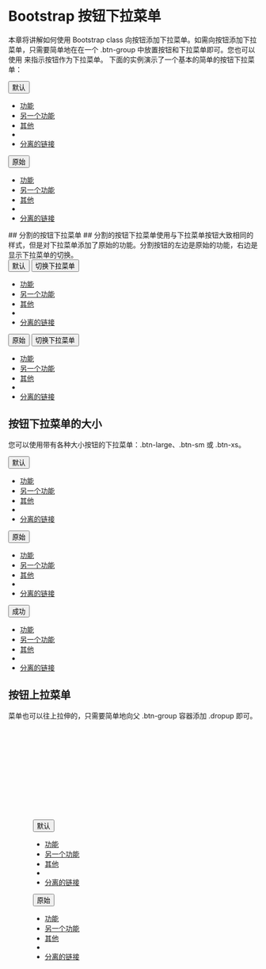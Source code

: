 # Bootstrap 按钮下拉菜单 #
本章将讲解如何使用 Bootstrap class 向按钮添加下拉菜单。如需向按钮添加下拉菜单，只需要简单地在在一个 .btn-group 中放置按钮和下拉菜单即可。您也可以使用 <span class="caret"></span> 来指示按钮作为下拉菜单。
下面的实例演示了一个基本的简单的按钮下拉菜单：
<div class="btn-group">
    <button type="button" class="btn btn-default dropdown-toggle" data-toggle="dropdown">默认
        <span class="caret"></span>
    </button>
    <ul class="dropdown-menu" role="menu">
        <li>
            <a href="#">功能</a>
        </li>
        <li>
            <a href="#">另一个功能</a>
        </li>
        <li>
            <a href="#">其他</a>
        </li>
        <li class="divider"></li>
        <li>
            <a href="#">分离的链接</a>
        </li>
    </ul>
</div>
<div class="btn-group">
    <button type="button" class="btn btn-primary dropdown-toggle" data-toggle="dropdown">原始
        <span class="caret"></span>
    </button>
    <ul class="dropdown-menu" role="menu">
        <li>
            <a href="#">功能</a>
        </li>
        <li>
            <a href="#">另一个功能</a>
        </li>
        <li>
            <a href="#">其他</a>
        </li>
        <li class="divider"></li>
        <li>
            <a href="#">分离的链接</a>
        </li>
    </ul>
</div>
## 分割的按钮下拉菜单 ##
分割的按钮下拉菜单使用与下拉菜单按钮大致相同的样式，但是对下拉菜单添加了原始的功能。分割按钮的左边是原始的功能，右边是显示下拉菜单的切换。
<div class="btn-group">
    <button type="button" class="btn btn-default">默认</button>
    <button type="button" class="btn btn-default dropdown-toggle" 
        data-toggle="dropdown">
        <span class="caret"></span>
        <span class="sr-only">切换下拉菜单</span>
    </button>
    <ul class="dropdown-menu" role="menu">
        <li><a href="#">功能</a></li>
        <li><a href="#">另一个功能</a></li>
        <li><a href="#">其他</a></li>
        <li class="divider"></li>
        <li><a href="#">分离的链接</a></li>
    </ul>
</div>
<div class="btn-group">
    <button type="button" class="btn btn-primary">原始</button>
    <button type="button" class="btn btn-primary dropdown-toggle" data-toggle="dropdown">
        <span class="caret"></span>
        <span class="sr-only">切换下拉菜单</span>
    </button>
    <ul class="dropdown-menu" role="menu">
        <li><a href="#">功能</a></li>
        <li><a href="#">另一个功能</a></li>
        <li><a href="#">其他</a></li>
        <li class="divider"></li>
        <li><a href="#">分离的链接</a></li>
    </ul>
</div>

## 按钮下拉菜单的大小 ##
您可以使用带有各种大小按钮的下拉菜单：.btn-large、.btn-sm 或 .btn-xs。

<div class="btn-group">
    <button type="button" class="btn btn-default dropdown-toggle btn-lg" data-toggle="dropdown">默认
        <span class="caret"></span>
    </button>
    <ul class="dropdown-menu" role="menu">
        <li>
            <a href="#">功能</a>
        </li>
        <li>
            <a href="#">另一个功能</a>
        </li>
        <li>
            <a href="#">其他</a>
        </li>
        <li class="divider"></li>
        <li>
            <a href="#">分离的链接</a>
        </li>
    </ul>
</div>
<div class="btn-group">
    <button type="button" class="btn btn-primary dropdown-toggle btn-sm" data-toggle="dropdown">原始
        <span class="caret"></span>
    </button>
    <ul class="dropdown-menu" role="menu">
        <li>
            <a href="#">功能</a>
        </li>
        <li>
            <a href="#">另一个功能</a>
        </li>
        <li>
            <a href="#">其他</a>
        </li>
        <li class="divider"></li>
        <li>
            <a href="#">分离的链接</a>
        </li>
    </ul>
</div>
<div class="btn-group">
    <button type="button" class="btn btn-success dropdown-toggle btn-xs" data-toggle="dropdown">成功
        <span class="caret"></span></button>
    <ul class="dropdown-menu" role="menu">
        <li>
            <a href="#">功能</a>
        </li>
        <li>
            <a href="#">另一个功能</a>
        </li>
        <li>
            <a href="#">其他</a>
        </li>
        <li class="divider"></li>
        <li>
            <a href="#">分离的链接</a>
        </li>
    </ul>
</div>

## 按钮上拉菜单 ##
菜单也可以往上拉伸的，只需要简单地向父 .btn-group 容器添加 .dropup 即可。
<div class="row" style="margin-left:50px; margin-top:200px">
    <div class="btn-group dropup">
        <button type="button" class="btn btn-default dropdown-toggle" data-toggle="dropdown">默认
            <span class="caret"></span>
        </button>
        <ul class="dropdown-menu" role="menu">
            <li>
                <a href="#">功能</a>
            </li>
            <li>
                <a href="#">另一个功能</a>
            </li>
            <li>
                <a href="#">其他</a>
            </li>
            <li class="divider"></li>
            <li>
                <a href="#">分离的链接</a>
            </li>
        </ul>
    </div>
    <div class="btn-group dropup">
        <button type="button" class="btn btn-primary dropdown-toggle" data-toggle="dropdown">原始
            <span class="caret"></span>
        </button>
        <ul class="dropdown-menu" role="menu">
            <li>
                <a href="#">功能</a>
            </li>
            <li>
                <a href="#">另一个功能</a>
            </li>
            <li>
                <a href="#">其他</a>
            </li>
            <li class="divider"></li>
            <li>
                <a href="#">分离的链接</a>
            </li>
        </ul>
    </div>
</div>